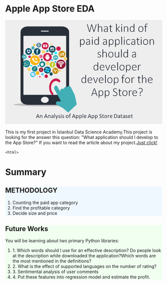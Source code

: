 # Apple App Store EDA

<img src="https://github.com/aybukemeydan/AppleAppStore_EDA/blob/master/Pic/title.PNG">

This is my first project in İstanbul Data Science Academy.This project is looking for the answer this question: "What application should I develop to the App Store?"
    If you want to read the article about my project.<a href="https://medium.com/@foreverflash95/eda-project-what-kind-of-paid-application-should-a-developer-develop-for-the-app-store-c98fcbc8111f">Just click!</a>
    
    <html>

<body>
  <h1>Summary</h1>
  <div id='agenda' style="background-color: aliceblue">
    <h2>METHODOLOGY</h2>
    <ol>
      <li>Counting the paid app category</li>
      <li>Find the profitable category</li>
      <li>Decide size and price</li>
    </ol>
  </div>
  
  <div id='tools' style='background-color: honeydew'>
    <h2>Future Works</h2>
    <p>You will be learning about two primary Python libraries:</p>  
    <ol>
      <li>1. Which words should I use for an effective description? Do people look at the description while downloaded the application?Which words are the most mentioned in the definitions?</li>
      <li>2. What is the effect of supported languages on the number of rating?</li>
      <li>3. Sentimental analysis of user comments</li>
      <li>4. Put these features into regression model and estimate the profit.</li>
    </ol>
  </div>
</body>

</html>
